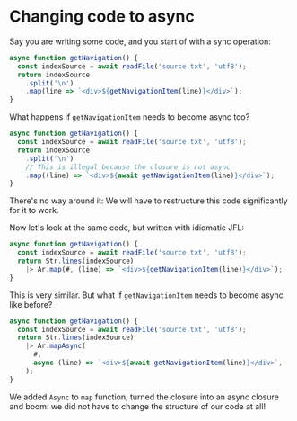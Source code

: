 # Changing code to async

Say you are writing some code, and you start of with a sync operation:

```js
async function getNavigation() {
  const indexSource = await readFile('source.txt', 'utf8');
  return indexSource
    .split('\n')
    .map(line => `<div>${getNavigationItem(line)}</div>`);
}
```

What happens if `getNavigationItem` needs to become async too?

```js
async function getNavigation() {
  const indexSource = await readFile('source.txt', 'utf8');
  return indexSource
    .split('\n')
    // This is illegal because the closure is not async
    .map((line) => `<div>${await getNavigationItem(line)}</div>`);
}
```

There's no way around it: We will have to restructure this code significantly for it to work.

Now let's look at the same code, but written with idiomatic JFL:

```js
async function getNavigation() {
  const indexSource = await readFile('source.txt', 'utf8');
  return Str.lines(indexSource)
    |> Ar.map(#, (line) => `<div>${getNavigationItem(line)}</div>`);
}
```

This is very similar. But what if `getNavigationItem` needs to become async like before?

```js
async function getNavigation() {
  const indexSource = await readFile('source.txt', 'utf8');
  return Str.lines(indexSource)
    |> Ar.mapAsync(
      #,
      async (line) => `<div>${await getNavigationItem(line)}</div>`,
    );
}
```

We added `Async` to `map` function, turned the closure into an async closure and boom: we did not have to change the structure of our code at all!

